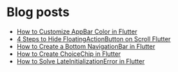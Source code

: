 # Blog posts
<!-- BLOG-POST-LIST:START -->
- [How to Customize AppBar Color in Flutter](https://flutterflux.com/how-to-customize-appbar-color-in-flutter/)
- [4 Steps to Hide FloatingActionButton on Scroll Flutter](https://flutterflux.com/hide-floatingactionbutton-on-scroll-flutter/)
- [How to Create a Bottom NavigationBar in Flutter](https://flutterflux.com/how-to-create-a-bottom-navigationbar-in-flutter/)
- [How to Create ChoiceChip in Flutter](https://flutterflux.com/how-to-create-choicechip-in-flutter/)
- [How to Solve LateInitializationError in Flutter](https://flutterflux.com/how-to-solve-lateinitializationerror-in-flutter/)
<!-- BLOG-POST-LIST:END -->